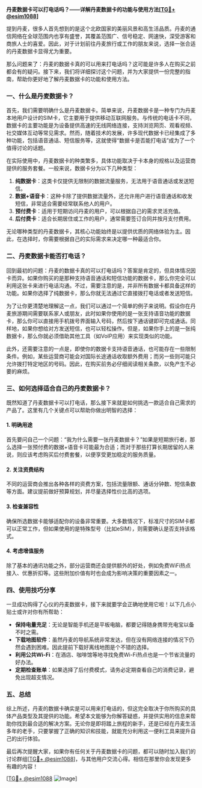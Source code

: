 **丹麦数据卡可以打电话吗？——详解丹麦数据卡的功能与使用方法[[TG💪+ @esim1088](https://t.me/s/esim1088)]**

提到丹麦，很多人首先想到的是这个北欧国家的美丽风景和高生活品质。丹麦的通信网络在全球范围内也享有盛誉，其覆盖范围广、信号稳定、网速快，深受游客和商旅人士的喜爱。因此，对于计划前往丹麦旅行或工作的朋友来说，选择一张合适的丹麦数据卡显得尤为重要。

那么问题来了：丹麦的数据卡真的可以用来打电话吗？这可能是许多人在购买之前都会有的疑问。接下来，我们将详细探讨这个问题，并为大家提供一份完整的指南，帮助你更好地了解丹麦数据卡的功能和使用方法。

### 一、什么是丹麦数据卡？

首先，我们需要明确什么是丹麦数据卡。简单来说，丹麦数据卡是一种专门为丹麦本地用户设计的SIM卡，它主要用于提供移动互联网服务。与传统的电话卡不同，数据卡的主要功能是为设备提供高速的无线网络连接，支持浏览网页、观看视频、社交媒体互动等常见需求。然而，随着技术的发展，许多现代数据卡已经集成了多种功能，包括语音通话、短信服务等，这就使得“数据卡是否能打电话”成为了一个值得讨论的话题。

在实际使用中，丹麦数据卡的种类繁多，具体功能取决于卡本身的规格以及运营商提供的服务套餐。一般来说，数据卡分为以下几种类型：

1. **纯数据卡**：这类卡仅提供无限制的数据流量服务，无法用于语音通话或发送短信。
2. **数据+语音卡**：这种卡除了提供数据流量外，还允许用户进行语音通话和收发短信，非常适合需要经常联系他人的用户。
3. **预付费卡**：适用于短期访问丹麦的用户，可以根据自己的需求灵活充值。
4. **后付费卡**：适合长期居住或工作的用户，通常需要签订合同并按月支付费用。

无论哪种类型的丹麦数据卡，其核心功能始终是以提供优质的网络体验为主。因此，在选择时，你需要根据自己的实际需求来决定哪一种最适合你。

### 二、丹麦数据卡能否打电话？

回到最初的问题：丹麦的数据卡真的可以打电话吗？答案是肯定的，但具体情况因卡而异。如果你购买的是那种支持语音通话和短信功能的数据卡，那么你完全可以利用这张卡来进行电话沟通。不过，需要注意的是，并非所有数据卡都具备这样的功能。如果你选择了纯数据卡，那么你就无法通过它直接拨打电话或者发送短信。

为了让你更清楚地理解这一点，我们可以通过一个简单的例子来说明。假设你在丹麦旅游期间需要联系家人或朋友，此时如果你使用的是一张支持语音功能的数据卡，那么你可以直接用手机拨号界面输入号码，然后按下通话键即可完成通话。同样地，如果你想给对方发送短信，也可以轻松操作。但是，如果你手上的是一张纯数据卡，那么你就必须借助其他工具（如VoIP应用）来实现类似的功能。

此外，还需要注意的一点是，即使你的数据卡支持语音通话，也可能存在一些限制条件。例如，某些运营商可能会对国际长途通话收取额外费用；而另一些则可能只允许拨打特定地区的号码。因此，在购买前务必仔细阅读相关条款，以免产生不必要的麻烦。

### 三、如何选择适合自己的丹麦数据卡？

既然知道了丹麦数据卡可以打电话，那么接下来就是如何挑选一款适合自己需求的产品了。这里有几个关键点可以帮助你做出明智的选择：

#### 1. 明确用途
首先要问自己一个问题：“我为什么需要一张丹麦数据卡？”如果是短期旅行者，那么选择一张预付费的数据+语音卡可能最为合适；而对于那些打算长期居留的人来说，则应该考虑购买后付费套餐，以便享受更加稳定的服务质量。

#### 2. 关注资费结构
不同的运营商会推出各种各样的资费方案，包括流量限额、通话分钟数、短信条数等方面。建议提前做好预算规划，并尽量选择性价比高的选项。

#### 3. 检查兼容性
确保所选数据卡能够适配你的设备非常重要。大多数情况下，标准尺寸的SIM卡都可以正常工作，但如果使用的是特殊型号（比如eSIM），则需要确认是否支持该格式。

#### 4. 考虑增值服务
除了基本的通讯功能之外，部分运营商还会提供额外的好处，例如免费WiFi热点接入、优惠折扣等。这些附加价值有时也会成为影响决策的重要因素之一。

### 四、使用技巧分享

一旦成功购得了心仪的丹麦数据卡，接下来就要学会正确地使用它啦！以下几点小贴士或许对你有所帮助：

- **保持电量充足**：无论是智能手机还是平板电脑，都要记得随身携带充电宝以备不时之需。
- **下载地图软件**：虽然丹麦的导航系统非常发达，但在没有网络连接的情况下仍然会遇到困难。因此提前下载好离线地图是个不错的选择。
- **利用公共Wi-Fi**：在酒店、咖啡馆等地寻找免费Wi-Fi热点也是一个节省流量的好办法。
- **定期检查账单**：如果选择了后付费模式，请务必定期查看自己的消费记录，避免出现超支情况。

### 五、总结

综上所述，丹麦的数据卡确实是可以用来打电话的，但这完全取决于你所购买的具体产品类型及其提供的功能。希望本文能够为你解答疑惑，并提供实用的信息来帮助你找到最合适的解决方案。无论你是即将踏上旅程的新手，还是已经在丹麦生活多年的老手，只要掌握了正确的知识和技能，就能充分利用这一便利工具来提升自己的出行体验。

最后再次提醒大家，如果你有任何关于丹麦数据卡的问题，都可以随时加入我们的讨论群组[[TG💪+ @esim1088](https://t.me/s/esim1088)]，与其他用户交流心得。相信在那里你会发现更多有趣的内容！

[[TG💪+ @esim1088](https://t.me/s/esim1088) ![Image](https://i.postimg.cc/4NQfJmqS/Snipaste-2025-05-13-00-14-12.png)]